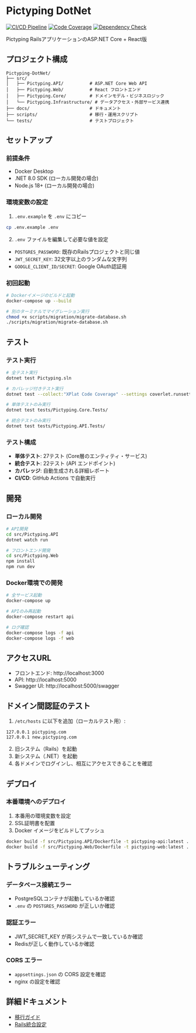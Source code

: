 # Pictyping DotNet

[![CI/CD Pipeline](https://github.com/Yuubinkyokutyou/Pictyping-DotNet/actions/workflows/ci.yml/badge.svg)](https://github.com/Yuubinkyokutyou/Pictyping-DotNet/actions/workflows/ci.yml)
[![Code Coverage](https://github.com/Yuubinkyokutyou/Pictyping-DotNet/actions/workflows/coverage.yml/badge.svg)](https://github.com/Yuubinkyokutyou/Pictyping-DotNet/actions/workflows/coverage.yml)
[![Dependency Check](https://github.com/Yuubinkyokutyou/Pictyping-DotNet/actions/workflows/dependency-check.yml/badge.svg)](https://github.com/Yuubinkyokutyou/Pictyping-DotNet/actions/workflows/dependency-check.yml)

Pictyping RailsアプリケーションのASP.NET Core + React版

## プロジェクト構成

```
Pictyping-DotNet/
├── src/
│   ├── Pictyping.API/          # ASP.NET Core Web API
│   ├── Pictyping.Web/          # React フロントエンド
│   ├── Pictyping.Core/         # ドメインモデル・ビジネスロジック
│   └── Pictyping.Infrastructure/ # データアクセス・外部サービス連携
├── docs/                       # ドキュメント
├── scripts/                    # 移行・運用スクリプト
└── tests/                      # テストプロジェクト
```

## セットアップ

### 前提条件

- Docker Desktop
- .NET 8.0 SDK (ローカル開発の場合)
- Node.js 18+ (ローカル開発の場合)

### 環境変数の設定

1. `.env.example` を `.env` にコピー
```bash
cp .env.example .env
```

2. `.env` ファイルを編集して必要な値を設定
- `POSTGRES_PASSWORD`: 既存のRailsプロジェクトと同じ値
- `JWT_SECRET_KEY`: 32文字以上のランダムな文字列
- `GOOGLE_CLIENT_ID/SECRET`: Google OAuth認証用

### 初回起動

```bash
# Dockerイメージのビルドと起動
docker-compose up --build

# 別のターミナルでマイグレーション実行
chmod +x scripts/migration/migrate-database.sh
./scripts/migration/migrate-database.sh
```

## テスト

### テスト実行

```bash
# 全テスト実行
dotnet test Pictyping.sln

# カバレッジ付きテスト実行
dotnet test --collect:"XPlat Code Coverage" --settings coverlet.runsettings

# 単体テストのみ実行
dotnet test tests/Pictyping.Core.Tests/

# 統合テストのみ実行
dotnet test tests/Pictyping.API.Tests/
```

### テスト構成

- **単体テスト**: 27テスト (Core層のエンティティ・サービス)
- **統合テスト**: 22テスト (API エンドポイント)
- **カバレッジ**: 自動生成される詳細レポート
- **CI/CD**: GitHub Actions で自動実行

## 開発

### ローカル開発

```bash
# API開発
cd src/Pictyping.API
dotnet watch run

# フロントエンド開発
cd src/Pictyping.Web
npm install
npm run dev
```

### Docker環境での開発

```bash
# 全サービス起動
docker-compose up

# APIのみ再起動
docker-compose restart api

# ログ確認
docker-compose logs -f api
docker-compose logs -f web
```

## アクセスURL

- フロントエンド: http://localhost:3000
- API: http://localhost:5000
- Swagger UI: http://localhost:5000/swagger

## ドメイン間認証のテスト

1. `/etc/hosts` に以下を追加（ローカルテスト用）:
```
127.0.0.1 pictyping.com
127.0.0.1 new.pictyping.com
```

2. 旧システム（Rails）を起動
3. 新システム（.NET）を起動
4. 各ドメインでログインし、相互にアクセスできることを確認

## デプロイ

### 本番環境へのデプロイ

1. 本番用の環境変数を設定
2. SSL証明書を配置
3. Docker イメージをビルドしてプッシュ
```bash
docker build -f src/Pictyping.API/Dockerfile -t pictyping-api:latest .
docker build -f src/Pictyping.Web/Dockerfile -t pictyping-web:latest .
```

## トラブルシューティング

### データベース接続エラー
- PostgreSQLコンテナが起動しているか確認
- `.env` の `POSTGRES_PASSWORD` が正しいか確認

### 認証エラー
- JWT_SECRET_KEY が両システムで一致しているか確認
- Redisが正しく動作しているか確認

### CORS エラー
- `appsettings.json` の CORS 設定を確認
- nginx の設定を確認

## 詳細ドキュメント

- [移行ガイド](docs/MIGRATION_GUIDE.md)
- [Rails統合設定](docs/RAILS_INTEGRATION.md)